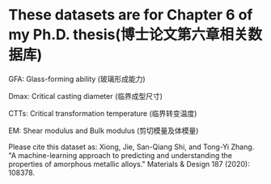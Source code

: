 # These datasets are for Chapter 6 of my Ph.D. thesis(博士论文第六章相关数据库)
GFA: Glass-forming ability (玻璃形成能力)

Dmax: Critical casting diameter (临界成型尺寸)

CTTs: Critical transformation temperature (临界转变温度)

EM: Shear modulus and Bulk modulus (剪切模量及体模量)

Please cite this dataset as: Xiong, Jie, San-Qiang Shi, and Tong-Yi Zhang. "A machine-learning approach to predicting and understanding the properties of amorphous metallic alloys." Materials & Design 187 (2020): 108378.


